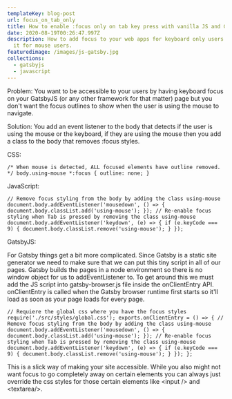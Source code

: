 ```yaml
---
templateKey: blog-post
url: focus_on_tab_only
title: How to enable :focus only on tab key press with vanilla JS and GatsbyJS.
date: 2020-08-19T00:26:47.997Z
description: How to add focus to your web apps for keyboard only users and avoid
  it for mouse users.
featuredimage: /images/js-gatsby.jpg
collections:
  - gatsbyjs
  - javascript
---
```

Problem: You want to be accessible to your users by having keyboard focus on your GatsbyJS (or any other framework for that matter) page but you don't want the focus outlines to show when the user is using the mouse to navigate.

Solution: You add an event listener to the body that detects if the user is using the mouse or the keyboard, if they are using the mouse then you add a class to the body that removes :focus styles.

CSS:

`/* When mouse is detected, ALL focused elements have outline removed. */ body.using-mouse *:focus { outline: none; }`

JavaScript:

`// Remove focus styling from the body by adding the class using-mouse document.body.addEventListener('mousedown', () => { document.body.classList.add('using-mouse'); }); // Re-enable focus styling when Tab is pressed by removing the class using-mouse document.body.addEventListener('keydown', (e) => { if (e.keyCode === 9) { document.body.classList.remove('using-mouse'); } });`

GatsbyJS:

For Gatsby things get a bit more complicated. Since Gatsby is a static site generator we need to make sure that we can put this tiny script in all of our pages. Gatsby builds the pages in a node environment so there is no window object for us to addEventListener to. To get around this we must add the JS script into gatsby-browser.js file inside the onClientEntry API. onClientEntry is called when the Gatsby browser runtime first starts so it'll load as soon as your page loads for every page.

`// Requiere the global css where you have the focus styles require('./src/styles/global.css'); exports.onClientEntry = () => { // Remove focus styling from the body by adding the class using-mouse document.body.addEventListener('mousedown', () => { document.body.classList.add('using-mouse'); }); // Re-enable focus styling when Tab is pressed by removing the class using-mouse document.body.addEventListener('keydown', (e) => { if (e.keyCode === 9) { document.body.classList.remove('using-mouse'); } }); };`

This is a slick way of making your site accessible. While you also might not want focus to go completely away on certain elements you can always just override the css styles for those certain elements like \<input /> and \<textarea/>.